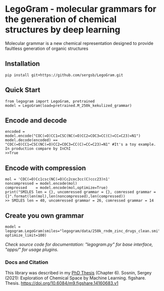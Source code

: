 # LegoGram - molecular grammars for the generation of chemical structures by deep learning

Molecular grammar is a new chemical representation designed to provide faultless generation of organic structures

## Installation 
```
pip install git+https://github.com/sergsb/LegoGram.git
```

## Quick Start 

```
from legogram import LegoGram, pretrained
model = LegoGram(load=pretrained.M_250k_kekulized_grammar)
```

## Encode and decode

```
encoded = model.encode("COC(=O)CC1=CSC(NC(=O)CC2=COC3=CC(C)=CC=C23)=N1")
model.decode(encoded) == "COC(=O)CC1=CSC(NC(=O)CC2=COC3=CC(C)=CC=C23)=N1" #It's a toy example. In production compare by InChI
>>True

```


## Encode with compression

```
mol = 'COC(=O)Cc1csc(NC(=O)Cc2coc3cc(C)ccc23)n1'
noncompressed = model.encode(mol)
compressed    = model.encode(mol,optimize=True)
print("SMILES len = {}, uncomressed grammar = {}, comressed grammar = {}".format(len(mol),len(noncompressed),len(compressed))
>> SMILES len = 40, uncomressed grammar = 26, comressed grammar = 14

```

## Create you own grammar

```
model = legogram.LegoGram(smiles="legogram/data/250k_rndm_zinc_drugs_clean.smi", optimize_limit=100)
```



*Check source code for documentation: "legogram.py" for base interface, "apps/" for usage plugins.* 
### Docs and Citation 
This library was described in my [PhD Thesis](https://www.skoltech.ru/app/data/uploads/2020/12/thesis3.pdf) (Chapter 6). 
Sosnin, Sergey (2021): Exploration of Chemical Space by Machine Learning. figshare. Thesis. https://doi.org/10.6084/m9.figshare.14160683.v1 
